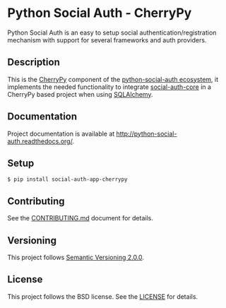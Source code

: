 # Python Social Auth - CherryPy

Python Social Auth is an easy to setup social authentication/registration
mechanism with support for several frameworks and auth providers.

## Description

This is the [CherryPy](http://www.cherrypy.org/) component of the
[python-social-auth ecosystem](https://github.com/python-social-auth/social-core),
it implements the needed functionality to integrate
[social-auth-core](https://github.com/python-social-auth/social-core)
in a CherryPy based project when using [SQLAlchemy](http://www.sqlalchemy.org/).

## Documentation

Project documentation is available at http://python-social-auth.readthedocs.org/.

## Setup

```shell
$ pip install social-auth-app-cherrypy
```

## Contributing

See the [CONTRIBUTING.md](CONTRIBUTING.md) document for details.

## Versioning

This project follows [Semantic Versioning 2.0.0](http://semver.org/spec/v2.0.0.html).

## License

This project follows the BSD license. See the [LICENSE](LICENSE) for details.
